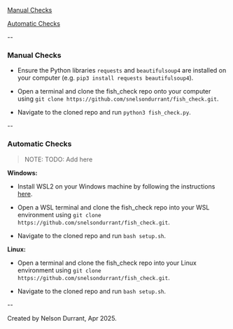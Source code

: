 [Manual Checks](https://github.com/snelsondurrant/fish_check?tab=readme-ov-file#manual-checks)

[Automatic Checks](https://github.com/snelsondurrant/fish_check?tab=readme-ov-file#automatic-checks)

-- 

### Manual Checks

- Ensure the Python libraries `requests` and `beautifulsoup4` are installed on your computer (e.g. `pip3 install requests beautifulsoup4`).

- Open a terminal and clone the fish_check repo onto your computer using `git clone https://github.com/snelsondurrant/fish_check.git`.

- Navigate to the cloned repo and run `python3 fish_check.py`.

-- 

### Automatic Checks

> NOTE: TODO: Add here

**Windows:**

- Install WSL2 on your Windows machine by following the instructions [here](https://docs.microsoft.com/en-us/windows/wsl/install).

- Open a WSL terminal and clone the fish_check repo into your WSL environment using `git clone https://github.com/snelsondurrant/fish_check.git`.

- Navigate to the cloned repo and run `bash setup.sh`.

**Linux:**

- Open a terminal and clone the fish_check repo into your Linux environment using `git clone https://github.com/snelsondurrant/fish_check.git`.

- Navigate to the cloned repo and run `bash setup.sh`.

--

Created by Nelson Durrant, Apr 2025.
